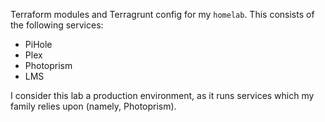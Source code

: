 Terraform modules and Terragrunt config for my `homelab`. This consists of the following services:

 - PiHole
 - Plex
 - Photoprism
 - LMS

I consider this lab a production environment, as it runs services which my family relies upon (namely, Photoprism).
